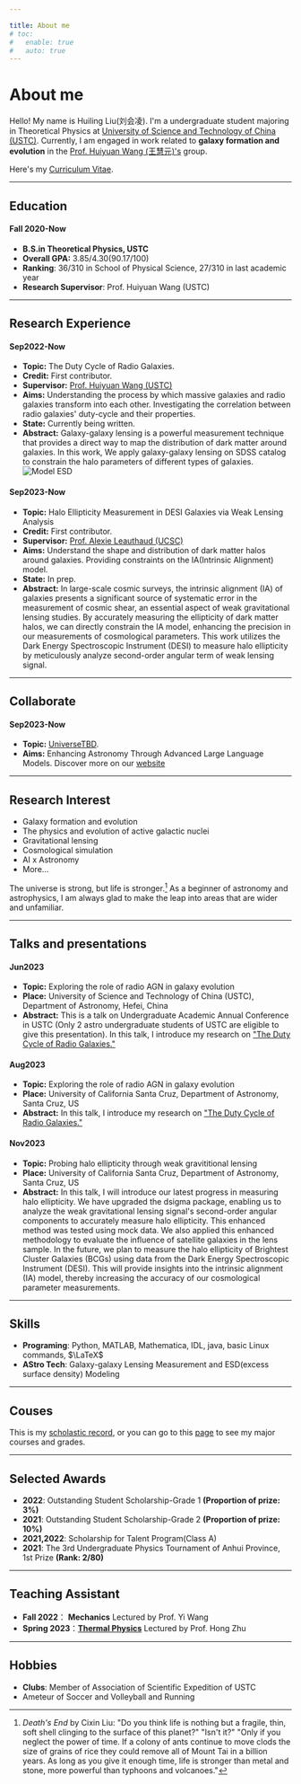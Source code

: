 ```yaml
---

title: About me
# toc:
#   enable: true
#   auto: true
---
```


# About me

Hello! My name is Huiling Liu(刘会凌). I'm a undergraduate student majoring in Theoretical Physics at [University of Science and Technology of China (USTC)](https://en.ustc.edu.cn/). Currently, I am engaged in work related to **galaxy formation and evolution** in the [Prof. Huiyuan Wang (王慧元)'s](http://staff.ustc.edu.cn/~whywang/index.html) group.

Here's my [Curriculum Vitae](../docs/HuilingLiu_CV.pdf).

---

## Education
#### **Fall 2020-Now**
* **B.S.in Theoretical Physics, USTC**
* **Overall GPA:** 3.85/4.30(90.17/100)
* **Ranking**: 36/310 in School of Physical Science, 27/310 in last academic year
* **Research Supervisor**: Prof. Huiyuan Wang (USTC)

---

## Research Experience
#### Sep2022-Now
* **Topic:** The Duty Cycle of Radio Galaxies.
* **Credit:** First contributor.
* **Supervisor:** [Prof. Huiyuan Wang (USTC)](http://staff.ustc.edu.cn/~whywang/index.html)
* **Aims:** Understanding the process by which massive galaxies and radio galaxies transform into each other. Investigating the correlation between radio galaxies' duty-cycle and their properties.
* **State:** Currently being written.
* **Abstract:** Galaxy-galaxy lensing is a powerful measurement technique that provides a direct way to map the distribution of dark matter around galaxies. In this work, We apply galaxy-galaxy lensing on SDSS catalog to constrain the halo parameters of different types of galaxies.
![Model ESD](../images/satellite.jpg "Model ESD ")

#### Sep2023-Now
* **Topic:** Halo Ellipticity Measurement in DESI Galaxies via Weak Lensing Analysis
* **Credit:** First contributor.
* **Supervisor:** [Prof. Alexie Leauthaud (UCSC)](https://alexie.sites.ucsc.edu/)
* **Aims:** Understand the shape and distribution of dark matter halos around galaxies. Providing constraints on the IA(Intrinsic Alignment) model.
* **State:** In prep.
* **Abstract:** In large-scale cosmic surveys, the intrinsic alignment (IA) of galaxies presents a significant source of systematic error in the measurement of cosmic shear, an essential aspect of weak gravitational lensing studies. By accurately measuring the ellipticity of dark matter halos, we can directly constrain the IA model, enhancing the precision in our measurements of cosmological parameters. This work utilizes the Dark Energy Spectroscopic Instrument (DESI) to measure halo ellipticity by meticulously analyze second-order angular term of weak lensing signal. 

---

## Collaborate
#### Sep2023-Now
* **Topic:** [UniverseTBD](https://universetbd.org/).
* **Aims:** Enhancing Astronomy Through Advanced Large Language Models. Discover more on our [website](https://universetbd.org/)

---

## Research Interest
* Galaxy formation and evolution
* The physics and evolution of active galactic nuclei
* Gravitational lensing
* Cosmological simulation
* AI x Astronomy
* More...

The universe is strong, but life is stronger.[^1] As a beginner of astronomy and astrophysics, I am always glad to make the leap into areas that are wider and unfamiliar.
[^1]: *Death's End* by Cixin Liu:
"Do you think life is nothing but a fragile, thin, soft shell clinging to the surface of this planet?"
"Isn't it?"
"Only if you neglect the power of time. If a colony of ants continue to move clods the size of grains of rice they could remove all of Mount Tai in a billion years. As long as you give it enough time, life is stronger than metal and stone, more powerful than typhoons and volcanoes."

---

## Talks and presentations
#### Jun2023
* **Topic:** Exploring the role of radio AGN in galaxy evolution
* **Place:** University of Science and Technology of China (USTC), Department of Astronomy, Hefei, China
* **Abstract:** This is a talk on Undergraduate Academic Annual Conference in USTC (Only 2 astro  undergraduate students of USTC are eligible to give this presentation). In this talk, I introduce my research on ["The Duty Cycle of Radio Galaxies."]()


#### Aug2023
* **Topic:** Exploring the role of radio AGN in galaxy evolution
* **Place:** University of California Santa Cruz, Department of Astronomy, Santa Cruz, US
* **Abstract:** In this talk, I introduce my research on ["The Duty Cycle of Radio Galaxies."]()

#### Nov2023
* **Topic:** Probing halo ellipticity through weak gravititional lensing
* **Place:** University of California Santa Cruz, Department of Astronomy, Santa Cruz, US
* **Abstract:** In this talk, I will introduce our latest progress in measuring halo ellipticity. We have upgraded the dsigma package, enabling us to analyze the weak gravitational lensing signal's second-order angular components to accurately measure halo ellipticity. This enhanced method was tested using mock data. We also applied this enhanced methodology to evaluate the influence of satellite galaxies in the lens sample. In the future, we plan to measure the halo ellipticity of Brightest Cluster Galaxies (BCGs) using data from the Dark Energy Spectroscopic Instrument (DESI). This will provide insights into the intrinsic alignment (IA) model, thereby increasing the accuracy of our cosmological parameter measurements.

---

## Skills
* **Programing**:
	Python, MATLAB, Mathematica, IDL, java, basic Linux commands, $\LaTeX\$
* **AStro Tech**:
	Galaxy-galaxy Lensing Measurement and ESD(excess surface density) Modeling 

---

## Couses
This is my [scholastic record](../docs/grade.pdf), or you can go to this [page](../grade) to see my major courses and grades.

---

## Selected Awards
* **2022**: Outstanding Student Scholarship-Grade 1 **(Proportion of prize: 3%)**
* **2021**: Outstanding Student Scholarship-Grade 2 **(Proportion of prize: 10%)**
* **2021,2022**: Scholarship for Talent Program(Class A)
* **2021**: The 3rd Undergraduate Physics Tournament of Anhui Province, 1st Prize **(Rank: 2/80)**

---
## Teaching Assistant
* **Fall 2022**： **Mechanics** Lectured by Prof. Yi Wang
* **Spring 2023**：[**Thermal Physics**](../thermal-physics/intro/) Lectured by Prof. Hong Zhu

---
## Hobbies
* **Clubs**:  Member of Association of Scientific Expedition of USTC
* Ameteur of Soccer and Volleyball and Running

